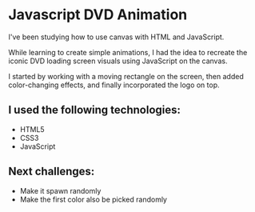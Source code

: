 
# Javascript DVD Animation

I've been studying how to use canvas with HTML and JavaScript.

While learning to create simple animations, I had the idea to recreate the iconic DVD loading screen visuals using JavaScript on the canvas.

I started by working with a moving rectangle on the screen, then added color-changing effects, and finally incorporated the logo on top.

## I used the following technologies:

- HTML5
- CSS3
- JavaScript

## Next challenges:

- Make it spawn randomly
- Make the first color also be picked randomly


